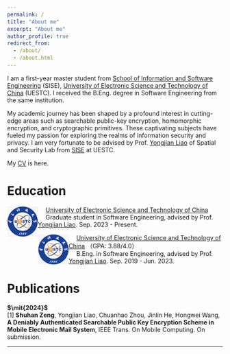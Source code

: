 ```yaml
---
permalink: /
title: "About me"
excerpt: "About me"
author_profile: true
redirect_from: 
  - /about/
  - /about.html
---
```


I am a first-year master student from [School of Information and Software Engineering](https://sise.uestc.edu.cn/) (SISE), [University of Electronic Science and Technology of China](https://en.uestc.edu.cn/) (UESTC). I received the B.Eng. degree in Software Engineering from the same institution.

My academic journey has been shaped by a profound interest in cutting-edge areas such as searchable public-key encryption, homomorphic encryption, and cryptographic primitives. These captivating subjects have fueled my passion for exploring the realms of information security and privacy. I am very fortunate to be advised by Prof. [Yongjian Liao](https://sise.uestc.edu.cn/info/1036/5672.htm) of Spatial and Security Lab from [SISE](https://sise.uestc.edu.cn/) at UESTC.

My [CV](./assets/CV.pdf) is here.
<!--哈哈我是注释，不会在浏览器中显示。-->

# Education

<img src="../images/uestc.png" alt="uestc" style="zoom:8%; float: left" />&emsp; [University of Electronic Science and Technology of China](https://en.uestc.edu.cn/)   
&emsp; Graduate student in Software Engineering, advised by Prof. [Yongjian Liao](https://sise.uestc.edu.cn/info/1036/5672.htm). Sep. 2023 - Present.

<img src="../images/uestc.png" alt="uestc" style="zoom:8%; float: left" />&emsp; [University of Electronic Science and Technology of China](https://en.uestc.edu.cn/) （GPA: 3.88/4.0）   
&emsp; B.Eng. in Software Engineering, advised by Prof. [Yongjian Liao](https://sise.uestc.edu.cn/info/1036/5672.htm). Sep. 2019 - Jun. 2023.

# Publications
**$\mit{2024}$**   
[1] **Shuhan Zeng**, Yongjian Liao, Chuanhao Zhou, Jinlin He, Hongwei Wang, **A Deniably Authenticated Searchable Public Key Encryption Scheme in Mobile Electronic Mail System**, IEEE Trans. On Mobile Computing. On submission.

***

